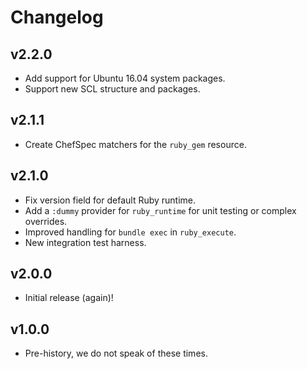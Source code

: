 # Changelog

## v2.2.0

* Add support for Ubuntu 16.04 system packages.
* Support new SCL structure and packages.

## v2.1.1

* Create ChefSpec matchers for the `ruby_gem` resource.

## v2.1.0

* Fix version field for default Ruby runtime.
* Add a `:dummy` provider for `ruby_runtime` for unit testing or complex overrides.
* Improved handling for `bundle exec` in `ruby_execute`.
* New integration test harness.

## v2.0.0

* Initial release (again)!

## v1.0.0

* Pre-history, we do not speak of these times.

